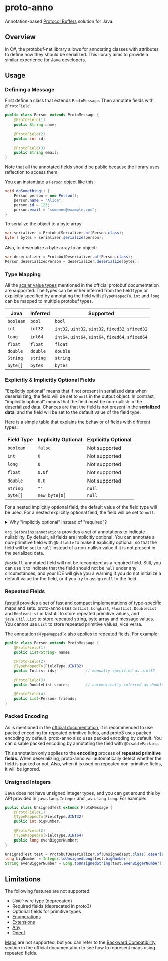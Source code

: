 # proto-anno

Annotation-based [Protocol Buffers](https://protobuf.dev/) solution for Java.

## Overview

In C#, the protobuf-net library allows for annotating classes with attributes to define how they should be serialized. This library aims to provide a similar experience for Java developers.

## Usage

### Defining a Message

First define a class that extends `ProtoMessage`. Then annotate fields with `@ProtoField`.
```java
public class Person extends ProtoMessage {
    @ProtoField(1)
    public String name;
    
    @ProtoField(2)
    public int id;
    
    @ProtoField(3)
    public String email;
}
```
Note that all the annotated fields should be public because the library uses reflection to access them.

You can instantiate a `Person` object like this:
```java
void doSomething() {
    Person person = new Person();
    person.name = "Alice";
    person.id = 123;
    person.email = "someone@example.com";
}
```

To serialize the object to a byte array:
```java
var serializer = ProtobufSerializer.of(Person.class);
byte[] bytes = serializer.serialize(person);
```

Also, to deserialize a byte array to an object:
```java
var deserializer = ProtobufDeserializer.of(Person.class);
Person deserializedPerson = deserializer.deserialize(bytes);
```

### Type Mapping

All the [scalar value types](https://protobuf.dev/programming-guides/proto3/#scalar) mentioned in the official protobuf documentation are supported. The types can be either inferred from the field type or explicitly specified by annotating the field with `@TypeMappedTo`. `int` and `long` can be mapped to multiple protobuf types.

| Java      | Inferred  | Supported                                          |
|-----------|-----------|----------------------------------------------------|
| `boolean` | `bool`    | `bool`                                             |
| `int`     | `int32`   | `int32`, `uint32`, `sint32`, `fixed32`, `sfixed32` |
| `long`    | `int64`   | `int64`, `uint64`, `sint64`, `fixed64`, `sfixed64` |
| `float`   | `float`   | `float`                                            |
| `double`  | `double`  | `double`                                           |
| `String`  | `string`  | `string`                                           |
| `byte[]`  | `bytes`   | `bytes`                                            |

### Explicitly & Implicitly Optional Fields

"Explicitly optional" means that if not present in serialized data when deserializing, the field will be set to `null` in the output object. In contrast, "implicitly optional" means that the field must be non-nullish in the deserialized data. Chances are that the field is not present in the **serialized data**, and the field will be set to the default value of the field type.

Here is a simple table that explains the behavior of fields with different types:

| Field Type | Implicitly Optional | Explicitly Optional |
|------------|---------------------|---------------------|
| `boolean`  | `false`             | Not supported       |
| `int`      | `0`                 | Not supported       |
| `long`     | `0`                 | Not supported       |
| `float`    | `0.0f`              | Not supported       |
| `double`   | `0.0`               | Not supported       |
| `String`   | `""`                | `null`              |
| `byte[]`   | `new byte[0]`       | `null`              |

For a nested implicitly optional field, the default value of the field type will be used. For a nested explicitly optional field, the field will be set to `null`. 

<details>
<summary>Why "implicitly optional" instead of "required"?</summary>

"Implicitly optional" is not equal to "required". A "required" field must be present in the **serialized data**. If not, the deserialization process will **throw an exception**. This feature is so annoying that it is deprecated in proto3. In proto3, all the fields are implicitly optional by default. proto-anno does not support "required" fields.
</details>

`org.jetbrains:annotations` provides a set of annotations to indicate nullability. By default, all fields are implicitly optional. You can annotate a non-primitive field with `@Nullable` to make it explicitly optional, so that the field will be set to `null` instead of a non-nullish value if it is not present in the serialized data.

`@NotNull`-annotated field will not be recognized as a required field. Still, you can use it to indicate that the field should not be `null` under any circumstances, and your IDE will give you a warning if you do not initialize a default value for the field, or if you try to assign `null` to the field.

### Repeated Fields

[fastutil](https://fastutil.di.unimi.it/) provides a set of fast and compact implementations of type-specific maps and sets. proto-anno uses `IntList`, `LongList`, `FloatList`, `DoubleList` and `BooleanList` in fastutil to store repeated primitive values, and `java.util.List` to store repeated string, byte array and message values. You cannot use `List` to store repeated primitive values, vice versa. 

The annotation `@TypeMappedTo` also applies to repeated fields. For example:
```java
public class Person extends ProtoMessage {
    @ProtoField(1)
    public List<String> names;
    
    @ProtoField(2)
    @TypeMappedTo(FieldType.UINT32)
    public IntList ids;             // manually specified as uint32
    
    @ProtoField(3)
    public DoubleList scores;       // automatically inferred as double
    
    @ProtoField(4)
    public List<Person> friends;
}
```

### Packed Encoding

As is mentioned in the [official documentation](https://protobuf.dev/programming-guides/encoding/#packed), it is recommended to use packed encoding for repeated primitive fields, and proto3 uses packed encoding by default. proto-anno also uses packed encoding by default. You can disable packed encoding by annotating the field with `@DisablePacking`.

This annotation only applies to the **encoding** process of **repeated primitive fields**. When deserializing, proto-anno will automatically detect whether the field is packed or not. Also, when it is used on repeated non-primitive fields, it will be ignored.

### Unsigned Integers

Java does not have unsigned integer types, and you can get around this by API provided in `java.lang.Integer` and `java.lang.Long`. For example:
```java
public class UnsignedTest extends ProtoMessage {
    @ProtoField(1)
    @TypeMappedTo(FieldType.UINT32)
    public int bigNumber;
    
    @ProtoField(2)
    @TypeMappedTo(FieldType.UINT64)
    public long evenBiggerNumber;
}

UnsignedTest test = ProtobufDeserializer.of(UnsignedTest.class).deserialize(bytes);
long bigNumber = Integer.toUnsignedLong(test.bigNumber);
String evenBiggerNumber = Long.toUnsignedString(test.evenBiggerNumber);
```

## Limitations

The following features are not supported:
- `GROUP` wire type (deprecated)
- Required fields (deprecated in proto3)
- Optional fields for primitive types
- [Enumerations](https://protobuf.dev/programming-guides/proto3/#enum)
- [Extensions](https://protobuf.dev/programming-guides/proto2/#extensions)
- [Any](https://protobuf.dev/programming-guides/proto3/#any)
- [Oneof](https://protobuf.dev/programming-guides/proto3/#oneof)

[Maps](https://protobuf.dev/programming-guides/proto3/#maps) are not supported, but you can refer to the [Backward Compatibility](https://protobuf.dev/programming-guides/proto3/#backwards) section in the official documentation to see how to represent maps using repeated fields.